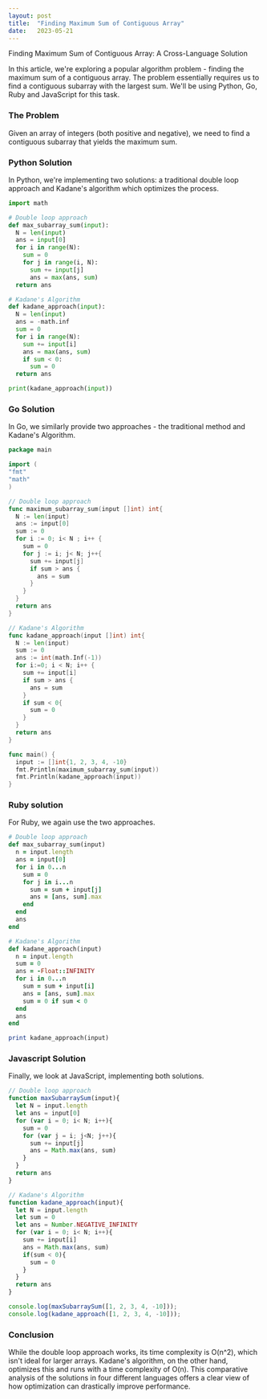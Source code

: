```yaml
---
layout: post
title:  "Finding Maximum Sum of Contiguous Array"
date:   2023-05-21
---
```


<p class="intro"><span class="dropcap">F</span>inding Maximum Sum of Contiguous Array: A Cross-Language Solution</p>

In this article, we're exploring a popular algorithm problem - finding the maximum sum of a contiguous array. The problem essentially requires us to find a contiguous subarray with the largest sum. We'll be using Python, Go, Ruby and JavaScript for this task.

### The Problem

Given an array of integers (both positive and negative), we need to find a contiguous subarray that yields the maximum sum.

### Python Solution

In Python, we're implementing two solutions: a traditional double loop approach and Kadane's algorithm which optimizes the process.

```python
import math

# Double loop approach
def max_subarray_sum(input):
  N = len(input)
  ans = input[0]
  for i in range(N):
    sum = 0
    for j in range(i, N):
      sum += input[j]
      ans = max(ans, sum)
  return ans 

# Kadane's Algorithm
def kadane_approach(input):
  N = len(input)
  ans = -math.inf
  sum = 0
  for i in range(N):
    sum += input[i]
    ans = max(ans, sum)
    if sum < 0:
      sum = 0
  return ans     

print(kadane_approach(input))
```

### Go Solution

In Go, we similarly provide two approaches - the traditional method and Kadane's Algorithm.

```go
package main

import (
"fmt"
"math"
)

// Double loop approach
func maximum_subarray_sum(input []int) int{
  N := len(input)
  ans := input[0]
  sum := 0
  for i := 0; i< N ; i++ {
    sum = 0
    for j := i; j< N; j++{
      sum += input[j]
      if sum > ans {
        ans = sum
      }
    }
  }
  return ans
}

// Kadane's Algorithm
func kadane_approach(input []int) int{
  N := len(input)
  sum := 0
  ans := int(math.Inf(-1))
  for i:=0; i < N; i++ {
    sum += input[i]
    if sum > ans {
      ans = sum
    }
    if sum < 0{
      sum = 0
    }
  }
  return ans
}

func main() {
  input := []int{1, 2, 3, 4, -10}
  fmt.Println(maximum_subarray_sum(input))
  fmt.Println(kadane_approach(input))
}
```

### Ruby solution

For Ruby, we again use the two approaches.

```ruby
# Double loop approach
def max_subarray_sum(input)
  n = input.length
  ans = input[0]
  for i in 0...n
    sum = 0
    for j in i...n
      sum = sum + input[j]
      ans = [ans, sum].max
    end
  end
  ans
end

# Kadane's Algorithm
def kadane_approach(input)
  n = input.length
  sum = 0
  ans = -Float::INFINITY
  for i in 0...n
    sum = sum + input[i]
    ans = [ans, sum].max
    sum = 0 if sum < 0
  end
  ans
end

print kadane_approach(input)
```

### Javascript Solution

Finally, we look at JavaScript, implementing both solutions.

```javascript
// Double loop approach
function maxSubarraySum(input){
  let N = input.length
  let ans = input[0]
  for (var i = 0; i< N; i++){
    sum = 0
    for (var j = i; j<N; j++){
      sum += input[j]
      ans = Math.max(ans, sum)
    }
  }
  return ans
}

// Kadane's Algorithm
function kadane_approach(input){
  let N = input.length
  let sum = 0
  let ans = Number.NEGATIVE_INFINITY
  for (var i = 0; i< N; i++){
    sum += input[i]
    ans = Math.max(ans, sum)
    if(sum < 0){
      sum = 0
    }
  }
  return ans
}

console.log(maxSubarraySum([1, 2, 3, 4, -10]));
console.log(kadane_approach([1, 2, 3, 4, -10])); 
```

### Conclusion

While the double loop approach works, its time complexity is O(n^2), which isn't ideal for larger arrays. Kadane's algorithm, on the other hand, optimizes this and runs with a time complexity of O(n). This comparative analysis of the solutions in four different languages offers a clear view of how optimization can drastically improve performance.